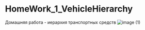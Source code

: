 # HomeWork_1_VehicleHierarchy
Домашняя работа - иерархия транспортных средств
![image (1)](https://github.com/user-attachments/assets/764e4e28-5e24-458c-b131-ae344f2d224e)
